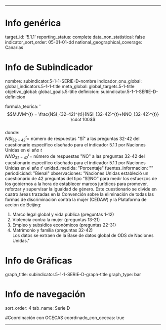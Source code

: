 ---

# Info genérica
target_id: '5.1.1'
reporting_status: complete
data_non_statistical: false
indicator_sort_order: 05-01-01-dd
national_geographical_coverage: Canarias

# Info de Subindicador
nombre: subindicator.5-1-1-SERIE-D-nombre
indicador_onu_global: global_indicators.5-1-1-title
meta_global: global_targets.5-1-title
objetivo_global: global_goals.5-title
definicion: subindicator.5-1-1-SERIE-D-definicion

formula_teorica: '$$MJVM^{t} = \frac{NSI_{32-42}^{t}}{NSI_{32-42}^{t}+NNO_{32-42}^{t}} \cdot 100$$ <br>
donde: <br>
$NSI_{32-42}^{t} =$ número de respuestas "SÍ" a las preguntas 32-42 del cuestionario específico diseñado para el indicador 5.1.1 por Naciones Unidas en el año $t$ <br>
$NNO_{32-42}^{t} =$ número de respuestas "NO" a las preguntas 32-42 del cuestionario específico diseñado para el indicador 5.1.1 por Naciones Unidas en el año $t$'
unidad_medida: "Porcentaje"
fuentes_informacion: ""
periodicidad: "Bienal"
observaciones: "Naciones Unidas estableció un cuestionario de 42 preguntas del tipo “SÍ/NO” para medir los esfuerzos de los gobiernos a la hora de establecer marcos jurídicos para promover, reforzar y supervisar la igualdad de género. Este cuestionario se divide en cuatro áreas trazadas en la Convención sobre la eliminación de todas las formas de discriminación contra la mujer (CEDAW) y la Plataforma de acción de Beijing:<br>
1. Marco legal global y vida pública (preguntas 1-12)<br>
2. Violencia contra la mujer (preguntas 13-21)<br>
3. Empleo y subsidios económicos (preguntas 22-31)<br>
4. Matrimonio y familia (preguntas 32-42)<br>
Los datos se extraen de la Base de datos global de ODS de Naciones Unidas."

# Info de Gráficas
graph_title: subindicator.5-1-1-SERIE-D-graph-title
graph_type: bar

# Info de navegación
sort_order: 4
tab_name: Serie D

#Coordinación con OCECAS
coordinado_con_ocecas: true

---